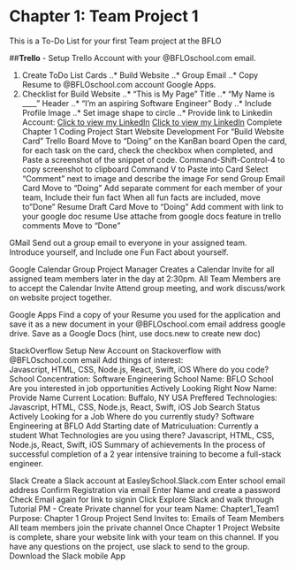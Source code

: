 # Chapter 1:  Team Project 1
This is a To-Do List for your first Team project at the BFLO</school>

##**Trello** -	Setup Trello Account with your @BFLOschool.com email.
1. Create ToDo List Cards
..* Build Website
..* Group Email
..* Copy Resume to @BFLOschool.com account Google Apps.
2. Checklist for Build Website
..* “This is My Page” Title
..* “My Name is ____” Header
..* “I’m an aspiring Software Engineer” Body
..* Include Profile Image
..* Set image shape to circle
..* Provide link to Linkedin Account: <a target="blank" href="https://www.linkedin.com/in/axelneff/"> Click to view my LinkedIn</a>
[Click to view my LinkedIn](https://www.linkedin.com/in/axelneff/ "(target|_blank)")
Complete Chapter 1 Coding Project
Start Website Development
For “Build Website Card” Trello Board
Move to “Doing” on the KanBan board
Open the card, for each task on the card,
check the checkbox when completed, and
Paste a screenshot of the snippet of code.
Command-Shift-Control-4 to copy screenshot to clipboard
Command V to Paste into Card
Select “Comment” next to image and describe the image
For send Group Email Card
Move to “Doing”
Add separate comment for each member of  your team,
Include their fun fact
When all fun facts are included, move to”Done”
Resume Draft Card
Move to “Doing”
Add comment with link to your google doc resume
Use attache from google docs feature in trello comments
Move to “Done”

GMail
Send out a group email to everyone in your assigned team.  
Introduce yourself, and Include one Fun Fact about yourself.

Google Calendar
Group Project Manager Creates a Calendar Invite for all assigned team members later in the day at 2:30pm.
All Team Members are to accept the Calendar Invite
Attend group meeting, and work discuss/work on website project together.

Google Apps
Find a copy of your Resume you used for the application and save it as a new document in your @BFLOschool.com email address google drive.
Save as a Google Docs (hint, use docs.new to create new doc)

StackOverflow
Setup New Account on Stackoverflow with @BFLOschool.com email
Add things of interest:  
Javascript, HTML, CSS, Node.js, React, Swift, iOS
Where do you code?
School
Concentration:  Software Engineering
School Name:  BFLO School
Are you interested in job opportunities
Actively Looking Right Now
Name: Provide Name
Current Location: Buffalo, NY USA
Preffered Technologies:  
Javascript, HTML, CSS, Node.js, React, Swift, iOS
Job Search Status
Actively Looking for a Job
Where do you currently study?
Software Engineering at BFLO</school>
Add Starting date of Matriculuation:  Currently a student
What Technologies are you using there?
Javascript, HTML, CSS, Node.js, React, Swift, iOS
Summary of achievements
In the process of successful completion of a 2 year intensive training to become a full-stack engineer.

Slack
Create a Slack account at EasleySchool.Slack.com
Enter school email address
Confirm Registration via email
Enter Name and create a password
Check Email again for link to signin
Click Explore Slack and walk through Tutorial
PM - Create Private channel for your team
Name:  Chapter1_Team1
Purpose:  Chapter 1 Group Project
Send Invites to:  Emails of Team Members
All team members join the private channel
Once Chapter 1 Project Website is complete, share your website link with your team on this channel.
If you have any questions on the project, use slack to send to the group.
Download the Slack mobile App
